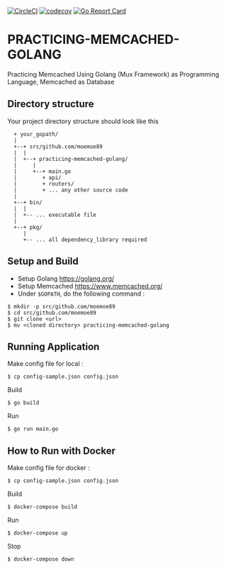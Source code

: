 [![CircleCI](https://circleci.com/gh/moemoe89/practicing-memcached-golang.svg?style=svg)](https://circleci.com/gh/moemoe89/practicing-memcached-golang)
[![codecov](https://codecov.io/gh/moemoe89/practicing-memcached-golang/branch/master/graph/badge.svg)](https://codecov.io/gh/moemoe89/practicing-memcached-golang)
[![Go Report Card](https://goreportcard.com/badge/github.com/moemoe89/practicing-memcached-golang)](https://goreportcard.com/report/github.com/moemoe89/practicing-memcached-golang)

# PRACTICING-MEMCACHED-GOLANG #

Practicing Memcached Using Golang (Mux Framework) as Programming Language, Memcached as Database

## Directory structure
Your project directory structure should look like this
```
  + your_gopath/
  |
  +--+ src/github.com/moemoe89
  |  |
  |  +--+ practicing-memcached-golang/
  |     |
  |     +--+ main.go
  |        + api/
  |        + routers/
  |        + ... any other source code
  |
  +--+ bin/
  |  |
  |  +-- ... executable file
  |
  +--+ pkg/
     |
     +-- ... all dependency_library required

```

## Setup and Build

* Setup Golang <https://golang.org/>
* Setup Memcached <https://www.memcached.org/>
* Under `$GOPATH`, do the following command :
```
$ mkdir -p src/github.com/moemoe89
$ cd src/github.com/moemoe89
$ git clone <url>
$ mv <cloned directory> practicing-memcached-golang
```

## Running Application
Make config file for local :
```
$ cp config-sample.json config.json
```
Build
```
$ go build
```
Run
```
$ go run main.go
```

## How to Run with Docker
Make config file for docker :
```
$ cp config-sample.json config.json
```
Build
```
$ docker-compose build
```
Run
```
$ docker-compose up
```
Stop
```
$ docker-compose down
```